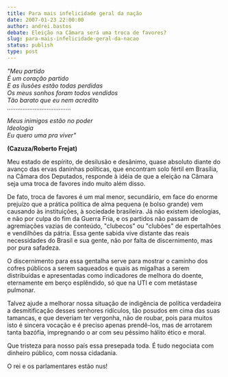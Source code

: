 ```yaml
---
title: Para mais infelicidade geral da nação
date: 2007-01-23 22:00:00
author: andrei.bastos
debate: Eleição na Câmara será uma troca de favores?
slug: para-mais-infelicidade-geral-da-nacao
status: publish 
type: post
---
```


*"Meu partido  
É um coração partido  
E as ilusões estão todas perdidas  
Os meus sonhos foram todos vendidos  
Tão barato que eu nem acredito  
.....................................*


*Meus inimigos estão no poder  
Ideologia  
Eu quero uma pra viver"*


**(Cazuza/Roberto Frejat)**


Meu estado de espírito, de desilusão e desânimo, quase absoluto diante do avanço das ervas daninhas políticas, que encontram solo fértil em Brasília, na Câmara dos Deputados, responde à idéia de que a eleição na Câmara seja uma troca de favores indo muito além disso.


De fato, troca de favores é um mal menor, secundário, em face do enorme prejuízo que a prática política de alma pequena (e bolso grande) vem causando às instituições, à sociedade brasileira. Já não existem ideologias, e não por culpa do fim da Guerra Fria, e os partidos não passam de agremiações vazias de conteúdo, "clubecos" ou "clubões" de espertalhões e vendilhões da pátria. Essa gente sabida vive distante das reais necessidades do Brasil e sua gente, não por falta de discernimento, mas por pura safadeza.


O discernimento para essa gentalha serve para mostrar o caminho dos cofres públicos a serem saqueados e quais as migalhas a serem distribuídas e apresentadas como indicadores de melhora do doente, eternamente em berço esplêndido, só que na UTI e com metástase pulmonar.


Talvez ajude a melhorar nossa situação de indigência de política verdadeira a desmitificação desses senhores ridículos, tão posudos em cima das suas tamancas, e que deveriam ter vergonha, não de roubar, pois para muitos isto é sincera vocação e é preciso apenas prendê-los, mas de arrotarem tanta bazófia, impregnando o ar com seu péssimo hálito ético e moral.


Que tristeza para nosso país essa presepada toda. É tudo negociata com dinheiro público, com nossa cidadania.


O rei e os parlamentares estão nus!  



